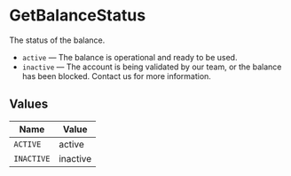 # GetBalanceStatus

The status of the balance.

* `active` — The balance is operational and ready to be used.
* `inactive` — The account is being validated by our team, or the balance has been blocked. Contact us for more
  information.


## Values

| Name       | Value      |
| ---------- | ---------- |
| `ACTIVE`   | active     |
| `INACTIVE` | inactive   |
